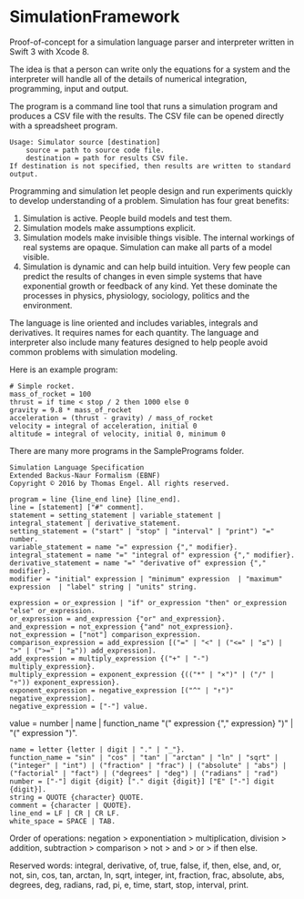 # SimulationFramework
Proof-of-concept for a simulation language parser and interpreter written in Swift 3 with Xcode 8.

The idea is that a person can write only the equations for a system and the interpreter will handle all of the details of numerical integration, programming, input and output.

The program is a command line tool that runs a simulation program and produces a CSV file with the results. The CSV file can be opened directly with a spreadsheet program.

    Usage: Simulator source [destination]
        source = path to source code file.
        destination = path for results CSV file.
    If destination is not specified, then results are written to standard output.

Programming and simulation let people design and run experiments quickly to develop understanding of a problem. Simulation has four great benefits:

1.	Simulation is active. People build models and test them.
2.	Simulation models make assumptions explicit. 
3.	Simulation models make invisible things visible. The internal workings of real systems are opaque. Simulation can make all parts of a model visible.
4.	Simulation is dynamic and can help build intuition. Very few people can predict the results of changes in even simple systems that have exponential growth or feedback of any kind. Yet these dominate the processes in physics, physiology, sociology, politics and the environment.

The language is line oriented and includes variables, integrals and derivatives. It requires names for each quantity. The language and interpreter also include many features designed to help people avoid common problems with simulation modeling.

Here is an example program:

	# Simple rocket.
	mass_of_rocket = 100
	thrust = if time < stop / 2 then 1000 else 0
	gravity = 9.8 * mass_of_rocket
	acceleration = (thrust - gravity) / mass_of_rocket
	velocity = integral of acceleration, initial 0
	altitude = integral of velocity, initial 0, minimum 0

There are many more programs in the SamplePrograms folder.

    Simulation Language Specification
    Extended Backus-Naur Formalism (EBNF)
    Copyright © 2016 by Thomas Engel. All rights reserved.

    program = line {line_end line} [line_end].
    line = [statement] ["#" comment].
    statement = setting_statement | variable_statement | integral_statement | derivative_statement.
    setting_statement = ("start" | "stop" | "interval" | "print") "=" number.
    variable_statement = name "=" expression {"," modifier}.
    integral_statement = name "=" "integral of" expression {"," modifier}.
    derivative_statement = name "=" "derivative of" expression {"," modifier}.
    modifier = "initial" expression | "minimum" expression  | "maximum" expression  | "label" string | "units" string.

    expression = or_expression | "if" or_expression "then" or_expression "else" or_expression.
    or_expression = and_expression {"or" and_expression}.
    and_expression = not_expression {"and" not_expression}.
    not_expression = ["not"] comparison_expression.
    comparison_expression = add_expression [("=" | "<" | ("<=" | "≤") | ">" | (">=" | "≥")) add_expression].
    add_expression = multiply_expression {("+" | "-") multiply_expression}.
    multiply_expression = exponent_expression {(("*" | "×")" | ("/" | "÷")) exponent_expression}.
    exponent_expression = negative_expression [("^" | "↑")" negative_expression].
    negative_expression = ["-"] value.
value = number | name | function_name "(" expression {"," expression} ")" | "(" expression ")".

    name = letter {letter | digit | "." | "_"}.
	function_name = "sin" | "cos" | "tan" | "arctan" | "ln" | "sqrt" | ("integer" | "int") | ("fraction" | "frac") | ("absolute" | "abs") | ("factorial" | "fact") | ("degrees" | "deg") | ("radians" | "rad")
    number = ["-"] digit {digit} ["." digit {digit}] ["E" ["-"] digit {digit}].
    string = QUOTE {character} QUOTE.
    comment = {character | QUOTE}.
    line_end = LF | CR | CR LF.
    white_space = SPACE | TAB.

Order of operations: negation > exponentiation > multiplication, division > addition, subtraction > comparison > not > and > or > if then else.

Reserved words: integral, derivative, of, true, false, if, then, else, and, or, not, sin, cos, tan, arctan, ln, sqrt, integer, int, fraction, frac, absolute, abs, degrees, deg, radians, rad, pi, e, time, start, stop, interval, print.
